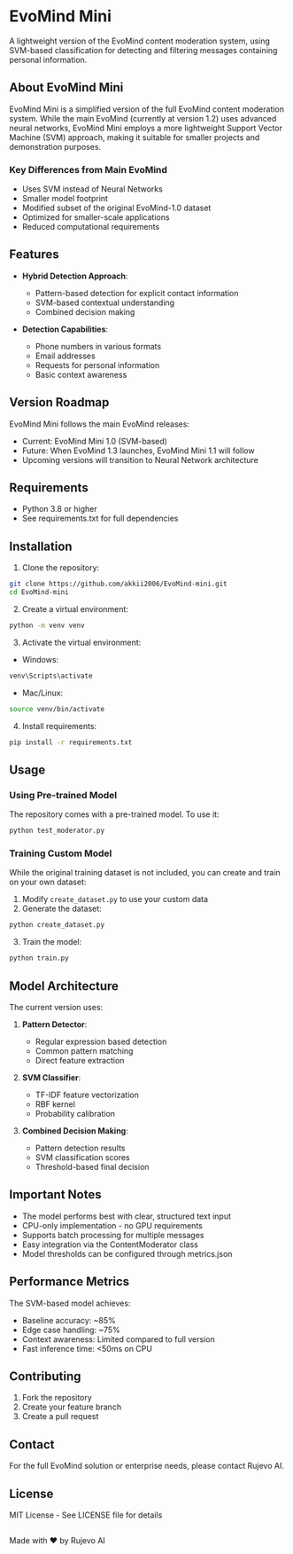 # EvoMind Mini

A lightweight version of the EvoMind content moderation system, using SVM-based classification for detecting and filtering messages containing personal information.

## About EvoMind Mini

EvoMind Mini is a simplified version of the full EvoMind content moderation system. While the main EvoMind (currently at version 1.2) uses advanced neural networks, EvoMind Mini employs a more lightweight Support Vector Machine (SVM) approach, making it suitable for smaller projects and demonstration purposes.

### Key Differences from Main EvoMind
- Uses SVM instead of Neural Networks
- Smaller model footprint
- Modified subset of the original EvoMind-1.0 dataset
- Optimized for smaller-scale applications
- Reduced computational requirements

## Features

- **Hybrid Detection Approach**:
  - Pattern-based detection for explicit contact information
  - SVM-based contextual understanding
  - Combined decision making

- **Detection Capabilities**:
  - Phone numbers in various formats
  - Email addresses
  - Requests for personal information
  - Basic context awareness

## Version Roadmap

EvoMind Mini follows the main EvoMind releases:
- Current: EvoMind Mini 1.0 (SVM-based)
- Future: When EvoMind 1.3 launches, EvoMind Mini 1.1 will follow
- Upcoming versions will transition to Neural Network architecture

## Requirements

- Python 3.8 or higher
- See requirements.txt for full dependencies

## Installation

1. Clone the repository:
```bash
git clone https://github.com/akkii2006/EvoMind-mini.git
cd EvoMind-mini
```

2. Create a virtual environment:
```bash
python -m venv venv
```

3. Activate the virtual environment:
- Windows:
```bash
venv\Scripts\activate
```
- Mac/Linux:
```bash
source venv/bin/activate
```

4. Install requirements:
```bash
pip install -r requirements.txt
```

## Usage

### Using Pre-trained Model
The repository comes with a pre-trained model. To use it:
```bash
python test_moderator.py
```

### Training Custom Model
While the original training dataset is not included, you can create and train on your own dataset:

1. Modify `create_dataset.py` to use your custom data
2. Generate the dataset:
```bash
python create_dataset.py
```

3. Train the model:
```bash
python train.py
```

## Model Architecture

The current version uses:
1. **Pattern Detector**:
   - Regular expression based detection
   - Common pattern matching
   - Direct feature extraction

2. **SVM Classifier**:
   - TF-IDF feature vectorization
   - RBF kernel
   - Probability calibration

3. **Combined Decision Making**:
   - Pattern detection results
   - SVM classification scores
   - Threshold-based final decision

## Important Notes

- The model performs best with clear, structured text input
- CPU-only implementation - no GPU requirements
- Supports batch processing for multiple messages
- Easy integration via the ContentModerator class
- Model thresholds can be configured through metrics.json

## Performance Metrics

The SVM-based model achieves:
- Baseline accuracy: ~85%
- Edge case handling: ~75%
- Context awareness: Limited compared to full version
- Fast inference time: <50ms on CPU

## Contributing

1. Fork the repository
2. Create your feature branch
3. Create a pull request

## Contact

For the full EvoMind solution or enterprise needs, please contact Rujevo AI.

## License

MIT License - See LICENSE file for details

##

Made with ❤️ by Rujevo AI
